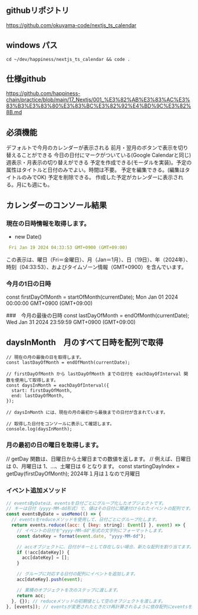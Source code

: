 ## githubリポジトリ
https://github.com/okuyama-code/nextjs_ts_calendar

## windows パス
```
cd ~/dev/happiness/nextjs_ts_calendar && code .
```

## 仕様github
https://github.com/happiness-chain/practice/blob/main/17_Nextjs/001_%E3%82%AB%E3%83%AC%E3%83%B3%E3%83%80%E3%83%BC%E3%82%92%E4%BD%9C%E3%82%8B.md

## 必須機能
デフォルトで今月のカレンダーが表示される
前月・翌月のボタンで表示を切り替えることができる
今日の日付にマークがついている(Google Calendarと同じ)
週表示・月表示の切り替えができる
予定を作成できる(モーダルを実装)。予定の属性はタイトルと日付のみでよい。時間は不要。
予定を編集できる。(編集はタイトルのみでOK)
予定を削除できる。
作成した予定がカレンダーに表示される。月にも週にも。

## カレンダーのコンソール結果
### 現在の日時情報を取得します。
- new Date()
```yaml
 Fri Jan 19 2024 04:33:53 GMT+0900 (GMT+09:00)
```
この表示は、曜日（Fri＝金曜日）、月（Jan＝1月）、日（19日）、年（2024年）、時刻（04:33:53）、およびタイムゾーン情報（GMT+0900）を含んでいます。


### 今月の1日の日時
const firstDayOfMonth = startOfMonth(currentDate);
Mon Jan 01 2024 00:00:00 GMT+0900 (GMT+09:00)

###　今月の最後の日時
  const lastDayOfMonth = endOfMonth(currentDate);
Wed Jan 31 2024 23:59:59 GMT+0900 (GMT+09:00)

## daysInMonth　月のすべて日時を配列で取得
```tsx
// 現在の月の最後の日を取得します。
const lastDayOfMonth = endOfMonth(currentDate);

// firstDayOfMonth から lastDayOfMonth までの日付を eachDayOfInterval 関数を使用して取得します。
const daysInMonth = eachDayOfInterval({
  start: firstDayOfMonth,
  end: lastDayOfMonth,
});

// daysInMonth には、現在の月の最初から最後までの日付が含まれています。

// 取得した日付をコンソールに表示して確認します。
console.log(daysInMonth);
```

###  月の最初の日の曜日を取得します。

// getDay 関数は、日曜日から土曜日までの数値を返します。
// 例えば、日曜日は 0、月曜日は 1、...、土曜日は 6 となります。
const startingDayIndex = getDay(firstDayOfMonth);
2024年１月は１なので月曜日


### イベント追加メソッド
```jsx
// eventsByDateは、eventsを日付ごとにグループ化したオブジェクトです。
// キーは日付（yyyy-MM-dd形式）で、値はその日付に関連付けられたイベントの配列です。
const eventsByDate = useMemo(() => {
  // eventsをreduceメソッドを使用して、日付ごとにグループ化します。
  return events.reduce((acc: { [key: string]: Event[] }, event) => {
    // イベントの日付を"yyyy-MM-dd"形式の文字列にフォーマットします。
    const dateKey = format(event.date, "yyyy-MM-dd");

    // accオブジェクトに、日付がキーとして存在しない場合、新たな配列を割り当てます。
    if (!acc[dateKey]) {
      acc[dateKey] = [];
    }

    // グループに対応する日付の配列にイベントを追加します。
    acc[dateKey].push(event);

    // 累積のオブジェクトを次のステップに渡します。
    return acc;
  }, {}); // reduceメソッドの初期値として空のオブジェクトを渡します。
}, [events]); // eventsが変更されたときだけ再計算されるように依存配列にeventsを指定します。
```
